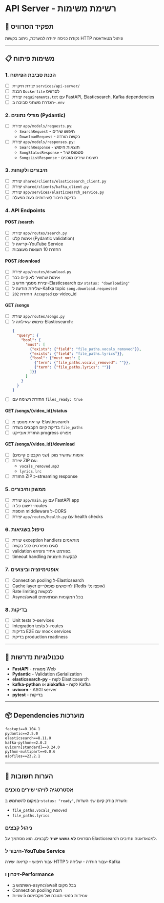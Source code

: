 # API Server - רשימת משימות

## 🎯 תפקיד הסרוויס
נקודת כניסה יחידה למערכת, ניתוב בקשות HTTP וניהול מטאדאטה

---

## 📋 משימות פיתוח

### 1. הכנת סביבת הפיתוח
- [ ] יצירת תיקיית `services/api-server/`
- [ ] הכנת `Dockerfile` לסרוויס
- [ ] יצירת `requirements.txt` עם FastAPI, Elasticsearch, Kafka dependencies
- [ ] הגדרת משתני סביבה ב-`.env`

### 2. מודלי נתונים (Pydantic)
- [ ] יצירת `app/models/requests.py`:
  - `SearchRequest` - חיפוש שירים
  - `DownloadRequest` - בקשת הורדה
- [ ] יצירת `app/models/responses.py`:
  - `SearchResponse` - תוצאות חיפוש
  - `SongStatusResponse` - סטטוס שיר
  - `SongsListResponse` - רשימת שירים מוכנים

### 3. חיבורים ולקוחות
- [ ] יצירת `shared/clients/elasticsearch_client.py`
- [ ] יצירת `shared/clients/kafka_client.py`
- [ ] יצירת `app/services/elasticsearch_service.py`
- [ ] בדיקת חיבור לשירותים בעת הפעלה

### 4. API Endpoints

#### POST /search
- [ ] יצירת `app/routes/search.py`
- [ ] אימות קלט (Pydantic validation)
- [ ] קריאה ל-YouTube Service
- [ ] החזרת 10 תוצאות מעוצבות

#### POST /download
- [ ] יצירת `app/routes/download.py`
- [ ] אימות שהשיר לא קיים כבר
- [ ] יצירת מסמך חדש ב-Elasticsearch עם `status: "downloading"`
- [ ] שליחת הודעה ל-Kafka topic `song.download.requested`
- [ ] החזרת `202 Accepted` עם video_id

#### GET /songs
- [ ] יצירת `app/routes/songs.py`
- [ ] מימוש שאילתה ל-Elasticsearch:
  ```json
  {
    "query": {
      "bool": {
        "must": [
          {"exists": {"field": "file_paths.vocals_removed"}},
          {"exists": {"field": "file_paths.lyrics"}},
          {"bool": {"must_not": [
            {"term": {"file_paths.vocals_removed": ""}},
            {"term": {"file_paths.lyrics": ""}}
          ]}}
        ]
      }
    }
  }
  ```
- [ ] החזרת רשימה עם `files_ready: true`

#### GET /songs/{video_id}/status
- [ ] קריאת מסמך מ-Elasticsearch
- [ ] בדיקת קיום הקבצים בשדה `file_paths`
- [ ] החזרת אובייקט progress מפורט

#### GET /songs/{video_id}/download
- [ ] אימות שהשיר מוכן (שני הקבצים קיימים)
- [ ] יצירת ZIP עם:
  - `vocals_removed.mp3`
  - `lyrics.lrc`
- [ ] החזרת ZIP כ-streaming response

### 5. ממשק וחיבורים
- [ ] יצירת `app/main.py` עם FastAPI app
- [ ] רישום כל ה-routes
- [ ] הוספת middleware ל-CORS
- [ ] יצירת `app/routes/health.py` עם health checks

### 6. טיפול בשגיאות
- [ ] יצירת exception handlers מותאמים
- [ ] לוגים מפורטים לכל בקשה
- [ ] validation errors בפורמט אחיד
- [ ] timeout handling לבקשות חיצוניות

### 7. אופטימיזציה וביצועים
- [ ] Connection pooling ל-Elasticsearch
- [ ] Cache layer לחיפושים פופולריים (Redis אופציונלי)
- [ ] Rate limiting לבקשות
- [ ] Async/await בכל המקומות המתאימים

### 8. בדיקות
- [ ] Unit tests ל-services
- [ ] Integration tests ל-routes
- [ ] בדיקות E2E עם mock services
- [ ] בדיקת production readiness

---

## 🔧 טכנולוגיות נדרשות
- **FastAPI** - מסגרת Web
- **Pydantic** - Validation וSerialization
- **elasticsearch-py** - לקוח Elasticsearch
- **kafka-python** או **aiokafka** - לקוח Kafka
- **uvicorn** - ASGI server
- **pytest** - בדיקות

---

## 📦 Dependencies מוערכות
```txt
fastapi==0.104.1
pydantic==2.5.0
elasticsearch==8.11.0
kafka-python==2.0.2
uvicorn[standard]==0.24.0
python-multipart==0.0.6
aiofiles==23.2.1
```

---

## 🚀 הערות חשובות

### אסטרטגיה לזיהוי שירים מוכנים
במקום להשתמש ב-`status: "ready"`, השרת בודק קיום שני השדות:
- `file_paths.vocals_removed`
- `file_paths.lyrics`

### ניהול קבצים
הסרוויס **לא גושש ישיר** לקבצים. הוא מסתמך על Elasticsearch למטאדאטה ונתיבים.

### חיבור ל-YouTube Service
עבור חיפוש - קריאה ישירה HTTP
עבור הורדה - שליחה ל-Kafka

### זיכרון ו-Performance
- השתמש ב-async/await בכל מקום
- Connection pooling חובה
- עמידות בזמני תגובה של מקסימום 5 שניות
